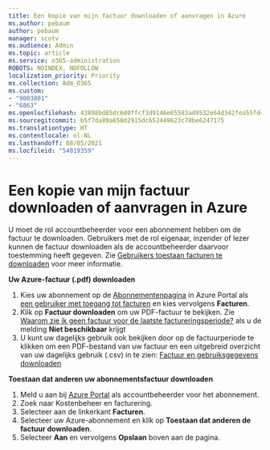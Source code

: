```yaml
---
title: Een kopie van mijn factuur downloaden of aanvragen in Azure
ms.author: pebaum
author: pebaum
manager: scotv
ms.audience: Admin
ms.topic: article
ms.service: o365-administration
ROBOTS: NOINDEX, NOFOLLOW
localization_priority: Priority
ms.collection: Adm_O365
ms.custom:
- "9003801"
- "6863"
ms.openlocfilehash: 43898bd85dc6d0ffcf3d9146e65583ad9532e64d342fea55fd48e055caf133a4
ms.sourcegitcommit: b5f7da89a650d2915dc652449623c78be6247175
ms.translationtype: HT
ms.contentlocale: nl-NL
ms.lasthandoff: 08/05/2021
ms.locfileid: "54019359"
---
```

# <a name="download-or-request-a-copy-of-my-bill-in-azure"></a>Een kopie van mijn factuur downloaden of aanvragen in Azure

U moet de rol accountbeheerder voor een abonnement hebben om de factuur te downloaden. Gebruikers met de rol eigenaar, inzender of lezer kunnen de factuur downloaden als de accountbeheerder daarvoor toestemming heeft gegeven. Zie [Gebruikers toestaan facturen te downloaden](https://docs.microsoft.com/azure/cost-management-billing/manage/manage-billing-access#opt-in) voor meer informatie.

**Uw Azure-factuur (.pdf) downloaden**

1. Kies uw abonnement op de [Abonnementenpagina](https://portal.azure.com/#blade/Microsoft_Azure_Billing/SubscriptionsBlade) in Azure Portal als [een gebruiker met toegang tot facturen](https://docs.microsoft.com/azure/cost-management-billing/manage/manage-billing-access?WT.mc_id=Portal-Microsoft_Azure_Support) en kies vervolgens **Facturen**.
2. Klik op **Factuur downloaden** om uw PDF-factuur te bekijken. Zie [Waarom zie ik geen factuur voor de laatste factureringsperiode?](https://docs.microsoft.com/azure/cost-management-billing/manage/download-azure-invoice-daily-usage-date?WT.mc_id=Portal-Microsoft_Azure_Support#noinvoice) als u de melding **Niet beschikbaar** krijgt
3. U kunt uw dagelijks gebruik ook bekijken door op de factuurperiode te klikken om een PDF-bestand van uw factuur en een uitgebreid overzicht van uw dagelijks gebruik (.csv) in te zien: [Factuur en gebruiksgegevens downloaden](https://docs.microsoft.com/azure/cost-management-billing/manage/download-azure-invoice-daily-usage-date?WT.mc_id=Portal-Microsoft_Azure_Support)  

**Toestaan dat anderen uw abonnementsfactuur downloaden**

1. Meld u aan bij [Azure Portal](https://portal.azure.com/) als accountbeheerder voor het abonnement.
2. Zoek naar Kostenbeheer en facturering.
3. Selecteer aan de linkerkant **Facturen**.
4. Selecteer uw Azure-abonnement en klik op **Toestaan dat anderen de factuur downloaden**.
5. Selecteer **Aan** en vervolgens **Opslaan** boven aan de pagina.
